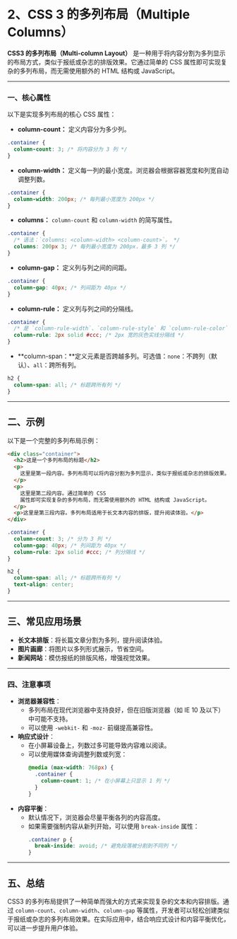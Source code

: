 # 2、CSS 3 的多列布局（Multiple Columns）

**CSS3 的多列布局（Multi-column Layout）** 是一种用于将内容分割为多列显示的布局方式，类似于报纸或杂志的排版效果。它通过简单的 CSS 属性即可实现复杂的多列布局，而无需使用额外的 HTML 结构或 JavaScript。

---

### 一、核心属性

以下是实现多列布局的核心 CSS 属性：

- **column-count：** 定义内容分为多少列。

```css
.container {
  column-count: 3; /* 将内容分为 3 列 */
}
```

- **column-width：** 定义每一列的最小宽度。浏览器会根据容器宽度和列宽自动调整列数。

```css
.container {
  column-width: 200px; /* 每列最小宽度为 200px */
}
```

- **columns：** `column-count` 和 `column-width` 的简写属性。

```css
.container {
  /* 语法：`columns: <column-width> <column-count>`。 */
  columns: 200px 3; /* 每列最小宽度为 200px，最多 3 列 */
}
```

- **column-gap：** 定义列与列之间的间距。

```css
.container {
  column-gap: 40px; /* 列间距为 40px */
}
```

- **column-rule：** 定义列与列之间的分隔线。

```css
.container {
  /* 是 `column-rule-width`、`column-rule-style` 和 `column-rule-color` 的简写属性。 */
  column-rule: 2px solid #ccc; /* 2px 宽的灰色实线分隔线 */
}
```

- **column-span：**定义元素是否跨越多列。可选值：`none`：不跨列（默认）、`all`：跨所有列。

```css
h2 {
  column-span: all; /* 标题跨所有列 */
}
```

---

## 二、示例

以下是一个完整的多列布局示例：

```html
<div class="container">
  <h2>这是一个多列布局的标题</h2>
  <p>
    这里是第一段内容。多列布局可以将内容分割为多列显示，类似于报纸或杂志的排版效果。
  </p>
  <p>
    这里是第二段内容。通过简单的 CSS
    属性即可实现复杂的多列布局，而无需使用额外的 HTML 结构或 JavaScript。
  </p>
  <p>这里是第三段内容。多列布局适用于长文本内容的排版，提升阅读体验。</p>
</div>
```

```css
.container {
  column-count: 3; /* 分为 3 列 */
  column-gap: 40px; /* 列间距为 40px */
  column-rule: 2px solid #ccc; /* 列分隔线 */
}

h2 {
  column-span: all; /* 标题跨所有列 */
  text-align: center;
}
```

---

## 三、常见应用场景

- **长文本排版**：将长篇文章分割为多列，提升阅读体验。
- **图片画廊**：将图片以多列形式展示，节省空间。
- **新闻网站**：模仿报纸的排版风格，增强视觉效果。

---

### 四、注意事项

- **浏览器兼容性**：
  - 多列布局在现代浏览器中支持良好，但在旧版浏览器（如 IE 10 及以下）中可能不支持。
  - 可以使用 `-webkit-` 和 `-moz-` 前缀提高兼容性。
- **响应式设计**：
  - 在小屏幕设备上，列数过多可能导致内容难以阅读。
  - 可以使用媒体查询调整列数或列宽：
    ```css
    @media (max-width: 768px) {
      .container {
        column-count: 1; /* 在小屏幕上只显示 1 列 */
      }
    }
    ```
- **内容平衡**：
  - 默认情况下，浏览器会尽量平衡各列的内容高度。
  - 如果需要强制内容从新列开始，可以使用 `break-inside` 属性：
    ```css
    .container p {
      break-inside: avoid; /* 避免段落被分割到不同列 */
    }
    ```

---

## 五、总结

CSS3 的多列布局提供了一种简单而强大的方式来实现复杂的文本和内容排版。通过 `column-count`、`column-width`、`column-gap` 等属性，开发者可以轻松创建类似于报纸或杂志的多列布局效果。在实际应用中，结合响应式设计和内容平衡优化，可以进一步提升用户体验。
